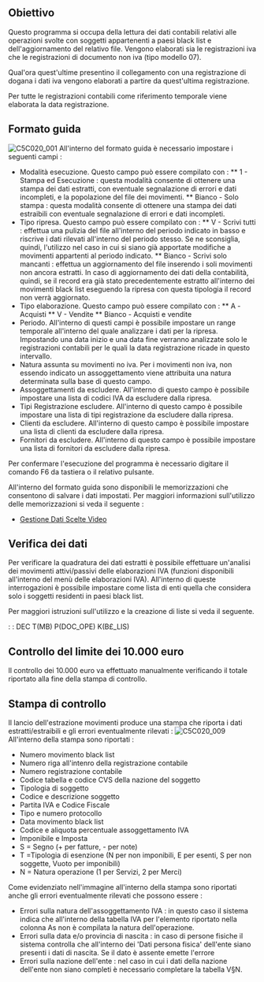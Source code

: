 ## Obiettivo

Questo programma si occupa della lettura dei dati contabili relativi alle operazioni svolte con soggetti appartenenti a paesi black list e dell'aggiornamento del relativo file.
Vengono elaborati sia le registrazioni iva che le registrazioni di documento non iva (tipo modello 07).

Qual'ora quest'ultime presentino il collegamento con una registrazione di dogana i dati iva vengono elaborati a partire da quest'ultima registrazione.

Per tutte le registrazioni contabili come riferimento temporale viene elaborata la data registrazione.

## Formato guida

![C5C020_001](http://localhost:3000/immagini/MBDOC_OGG-P_C5MB00A/C5C020_001.png)
All'interno del formato guida è necessario impostare i seguenti campi : 
 * Modalità esecuzione. Questo campo può essere compilato con : 
 ** 1 - Stampa ed Esecuzione :  questa modalità consente di ottenere una stampa dei dati estratti, con eventuale segnalazione di errori e dati incompleti, e la popolazione del file dei movimenti.
 ** Bianco - Solo stampa :  questa modalità consente di ottenere una stampa dei dati estraibili con eventuale segnalazione di errori e dati incompleti.
 * Tipo ripresa. Questo campo può essere compilato con : 
 ** V - Scrivi tutti :  effettua una pulizia del file all'interno del periodo indicato in basso e riscrive i dati rilevati all'interno del periodo stesso. Se ne sconsiglia, quindi, l'utilizzo nel caso in cui si siano già apportate modifiche a movimenti appartenti al periodo indicato.
 ** Bianco - Scrivi solo mancanti :  effettua un aggiornamento del file inserendo i soli movimenti non ancora estratti. In caso di aggiornamento dei dati della contabilità, quindi, se il record era già stato precedentemente estratto all'interno dei movimenti black list eseguendo la ripresa con questa tipologia il record non verrà aggiornato.
 * Tipo elaborazione. Questo campo può essere compilato con : 
 ** A -Acquisti
 ** V - Vendite
 ** Bianco - Acquisti e vendite
 * Periodo. All'interno di questi campi è possibile impostare un range temporale all'interno del quale analizzare i dati per la ripresa. Impostando una data inizio e una data fine verranno analizzate solo le registrazioni contabili per le quali la data registrazione ricade in questo intervallo.
 * Natura assunta su movimenti no iva. Per i movimenti non iva, non essendo indicato un assoggettamento viene attribuita una natura determinata sulla base di questo campo.
 * Assoggettamenti da escludere. All'interno di questo campo è possibile impostare una lista di codici IVA da escludere dalla ripresa.
 * Tipi Registrazione escludere. All'interno di questo campo è possibile impostare una lista di tipi registrazione da escludere dalla ripresa.
 * Clienti da escludere. All'interno di questo campo è possibile impostare una lista di clienti da escludere dalla ripresa.
 * Fornitori da escludere. All'interno di questo campo è possibile impostare una lista di fornitori da escludere dalla ripresa.

Per confermare l'esecuzione del programma è necessario digitare il comando F6 da tastiera o il relativo pulsante.

All'interno del formato guida sono disponibili le memorizzazioni che consentono di salvare i dati impostati. Per maggiori informazioni sull'utilizzo delle memorizzazioni si veda il seguente : 

- [Gestione Dati Scelte Video](Sorgenti/MB/DOC_OGG/P_B£MDV0)

## Verifica dei dati

Per verificare la quadratura dei dati estratti è possibile effettuare un'analisi dei movimenti attivi/passivi delle elaborazioni IVA (funzioni disponibili all'interno del menù delle elaborazioni IVA). All'interno di queste interrogazioni è possibile impostare come lista di enti quella che considera solo i soggetti residenti in paesi black list.

Per maggiori istruzioni sull'utilizzo e la creazione di liste si veda il seguente.

 :  : DEC T(MB) P(DOC_OPE) K(B£_LIS)

## Controllo del limite dei 10.000 euro

Il controllo dei 10.000 euro va effettuato manualmente verificando il totale riportato alla fine della stampa di controllo.

## Stampa di controllo

Il lancio dell'estrazione movimenti produce una stampa che riporta i dati estratti/estraibili e gli errori eventualmente rilevati : 
![C5C020_009](http://localhost:3000/immagini/MBDOC_OGG-P_C5MB00A/C5C020_009.png)
All'interno della stampa sono riportati : 
 * Numero movimento black list
 * Numero riga all'intenro della registrazione contabile
 * Numero registrazione contabile
 * Codice tabella e codice CVS della nazione del soggetto
 * Tipologia di soggetto
 * Codice e descrizione soggetto
 * Partita IVA e Codice Fiscale
 * Tipo e numero protocollo
 * Data movimento black list
 * Codice e aliquota percentuale assoggettamento IVA
 * Imponibile e Imposta
 * S = Segno (+ per fatture, - per note)
 * T =Tipologia di esenzione (N per non imponibili, E per esenti, S per non soggette, Vuoto per imponibili)
 * N = Natura operazione (1 per Servizi, 2 per Merci)

Come evidenziato  nell'immagine all'interno della stampa sono riportati anche gli errori eventualmente rilevati che possono essere : 
 * Errori sulla natura dell'assoggettamento IVA :  in questo caso il sistema indica che all'interno della tabella IVA per l'elemento riportato nella colonna As non è compilata la natura dell'operazione.
 * Errori sulla data e/o provincia di nascita :  in caso di persone fisiche il sistema controlla che all'interno dei 'Dati persona fisica' dell'ente siano presenti i dati di nascita. Se il dato è assente emette l'errore
 * Errori sulla nazione dell'ente :  nel caso in cui i dati della nazione dell'ente non siano completi è necessario completare la tabella V§N.


